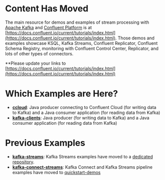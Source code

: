 # Content Has Moved

The main resource for demos and examples of stream processing with [Apache Kafka](http://kafka.apache.org/) and [Confluent Platform](http://www.confluent.io/product) is at [https://docs.confluent.io/current/tutorials/index.html](https://docs.confluent.io/current/tutorials/index.html). Those demos and examples showcase KSQL, Kafka Streams, Confluent Replicator, Confluent Schema Registry, monitoring with Confluent Control Center, Replicator, and lots of other types of connectors.

**Please update your links to [https://docs.confluent.io/current/tutorials/index.html](https://docs.confluent.io/current/tutorials/index.html)

# Which Examples are Here?

* **[ccloud](ccloud/)**: Java producer connecting to Confluent Cloud
  (for writing data to Kafka) and a Java consumer application (for reading data from Kafka)
* **[kafka-clients](kafka-clients/)**: Java producer 
  (for writing data to Kafka) and a Java consumer application (for reading data from Kafka)

# Previous Examples

* **[kafka-streams](kafka-streams/)**: Kafka Streams examples have moved to a [dedicated repository](https://github.com/confluentinc/kafka-streams-examples).
* **[kafka-connect-streams](kafka-connect-streams/)**: Kafka Connect and Kafka Streams pipeline examples have moved to [quickstart-demos](https://github.com/confluentinc/quickstart-demos/tree/5.0.x/connect-streams-pipeline)
